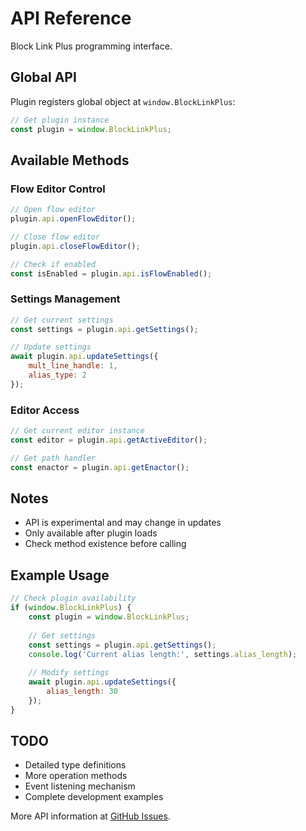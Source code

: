 # API Reference

Block Link Plus programming interface.

## Global API

Plugin registers global object at `window.BlockLinkPlus`:

```javascript
// Get plugin instance
const plugin = window.BlockLinkPlus;
```

## Available Methods

### Flow Editor Control
```javascript
// Open flow editor
plugin.api.openFlowEditor();

// Close flow editor  
plugin.api.closeFlowEditor();

// Check if enabled
const isEnabled = plugin.api.isFlowEnabled();
```

### Settings Management
```javascript
// Get current settings
const settings = plugin.api.getSettings();

// Update settings
await plugin.api.updateSettings({
    mult_line_handle: 1,
    alias_type: 2
});
```

### Editor Access
```javascript
// Get current editor instance
const editor = plugin.api.getActiveEditor();

// Get path handler
const enactor = plugin.api.getEnactor();
```

## Notes

- API is experimental and may change in updates
- Only available after plugin loads
- Check method existence before calling

## Example Usage

```javascript
// Check plugin availability
if (window.BlockLinkPlus) {
    const plugin = window.BlockLinkPlus;
    
    // Get settings
    const settings = plugin.api.getSettings();
    console.log('Current alias length:', settings.alias_length);
    
    // Modify settings
    await plugin.api.updateSettings({
        alias_length: 30
    });
}
```

## TODO

- Detailed type definitions
- More operation methods
- Event listening mechanism
- Complete development examples

More API information at [GitHub Issues](https://github.com/Jasper-1024/obsidian-block-link-plus/issues).
